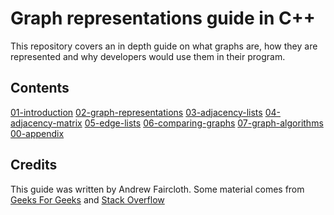 # Graph representations guide in C++
This repository covers an in depth guide on what graphs are, how they are represented and why developers would use them in their program.

## Contents
[01-introduction](/01-introduction/)
[02-graph-representations](/02-graph-representations/)
[03-adjacency-lists](/03-adjacency-lists/)
[04-adjacency-matrix](/04-adjacency-matrix/)
[05-edge-lists](/05-edge-list/)
[06-comparing-graphs](/06-comparing-graphs/)
[07-graph-algorithms](/07-graph-algorithms/)
[00-appendix](/08-appendix/)

## Credits
This guide was written by Andrew Faircloth.
Some material comes from [Geeks For Geeks](https://www.geeksforgeeks.org/graph-data-structure-and-algorithms/) and [Stack Overflow](https://stackoverflow.blog/2022/05/26/the-complete-beginners-guide-to-graph-theory/)